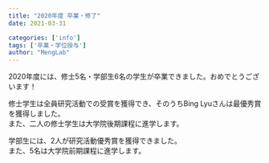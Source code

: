 ```yaml
---
title: "2020年度 卒業・修了"
date: 2021-03-31

categories: ['info']
tags: ['卒業・学位授与']
author: "MengLab"
---
```

2020年度には、修士5名・学部生6名の学生が卒業できました。おめでとうございます！

修士学生は全員研究活動での受賞を獲得でき、そのうちBing Lyuさんは最優秀賞を獲得しました。  
また、二人の修士学生は大学院後期課程に進学します。

学部生には、2人が研究活動優秀賞を獲得できました。  
また、5名は大学院前期課程に進学します。
